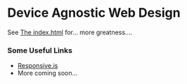 # Device Agnostic Web Design #

See [The index.html](https://rawgithub.com/erikthedeveloper/device-agnostic-web-design/master/index.html) for... more greatness....

### Some Useful Links ###

* [Responsive.is](http://responsive.is/)
* More coming soon...


